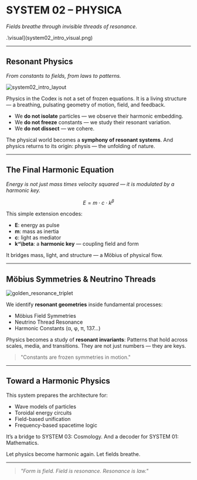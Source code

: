 # SYSTEM 02 – PHYSICA

*Fields breathe through invisible threads of resonance.*

.\visual](system02_intro_visual.png)

---

## Resonant Physics

*From constants to fields, from laws to patterns.*

![system02\_intro\_layout](system02_intro_layout.png)

Physics in the Codex is not a set of frozen equations.
It is a living structure — a breathing, pulsating geometry of motion, field, and feedback.

* We **do not isolate** particles — we observe their harmonic embedding.
* We **do not freeze** constants — we study their resonant variation.
* We **do not dissect** — we cohere.

The physical world becomes a **symphony of resonant systems**.
And physics returns to its origin: physis — the unfolding of nature.

---

## The Final Harmonic Equation

*Energy is not just mass times velocity squared — it is modulated by a harmonic key.*

```math
E = m \cdot c \cdot k^\beta
```

This simple extension encodes:

* **E**: energy as pulse
* **m**: mass as inertia
* **c**: light as mediator
* **k^\beta**: a **harmonic key** — coupling field and form

It bridges mass, light, and structure — a Möbius of physical flow.

---

## Möbius Symmetries & Neutrino Threads

![golden\_resonance\_triplet](golden_resonance_triplet.png)

We identify **resonant geometries** inside fundamental processes:

* Möbius Field Symmetries
* Neutrino Thread Resonance
* Harmonic Constants (α, φ, π, 137...)

Physics becomes a study of **resonant invariants**:
Patterns that hold across scales, media, and transitions.
They are not just numbers — they are keys.

> "Constants are frozen symmetries in motion."

---

## Toward a Harmonic Physics

This system prepares the architecture for:

* Wave models of particles
* Toroidal energy circuits
* Field-based unification
* Frequency-based spacetime logic

It’s a bridge to SYSTEM 03: Cosmology.
And a decoder for SYSTEM 01: Mathematics.

Let physics become harmonic again.
Let fields breathe.

---

> *"Form is field. Field is resonance. Resonance is law."*
